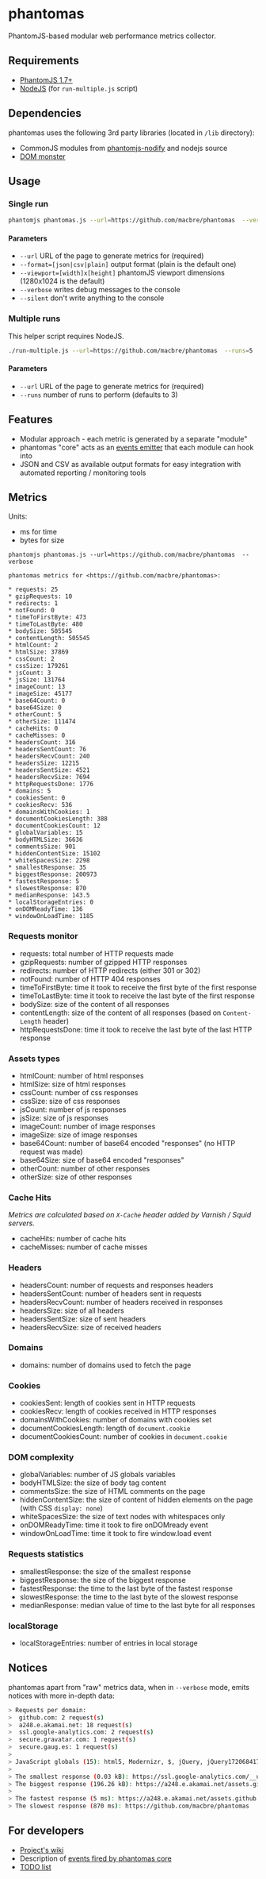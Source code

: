 phantomas
=========

PhantomJS-based modular web performance metrics collector.

## Requirements

* [PhantomJS 1.7+](http://phantomjs.org/)
* [NodeJS](http://nodejs.org) (for `run-multiple.js` script)

## Dependencies

phantomas uses the following 3rd party libraries (located in `/lib` directory):

* CommonJS modules from [phantomjs-nodify](https://github.com/jgonera/phantomjs-nodify) and nodejs source
* [DOM monster](https://github.com/madrobby/dom-monster)

## Usage

### Single run

``` bash
phantomjs phantomas.js --url=https://github.com/macbre/phantomas  --verbose
```

#### Parameters

* `--url` URL of the page to generate metrics for (required)
* `--format=[json|csv|plain]` output format (plain is the default one)
* `--viewport=[width]x[height]` phantomJS viewport dimensions (1280x1024 is the default)
* `--verbose` writes debug messages to the console
* `--silent` don't write anything to the console

### Multiple runs

This helper script requires NodeJS.

``` bash
./run-multiple.js --url=https://github.com/macbre/phantomas  --runs=5
```

#### Parameters

* `--url` URL of the page to generate metrics for (required)
* `--runs` number of runs to perform (defaults to 3)

## Features

* Modular approach - each metric is generated by a separate "module"
* phantomas "core" acts as an [events emitter](https://github.com/macbre/phantomas/wiki/Events) that each module can hook into
* JSON and CSV as available output formats for easy integration with automated reporting / monitoring tools

## Metrics

Units:

* ms for time
* bytes for size

``` 
phantomjs phantomas.js --url=https://github.com/macbre/phantomas  --verbose

phantomas metrics for <https://github.com/macbre/phantomas>:

* requests: 25
* gzipRequests: 10
* redirects: 1
* notFound: 0
* timeToFirstByte: 473
* timeToLastByte: 480
* bodySize: 505545
* contentLength: 505545
* htmlCount: 2
* htmlSize: 37869
* cssCount: 2
* cssSize: 179261
* jsCount: 3
* jsSize: 131764
* imageCount: 13
* imageSize: 45177
* base64Count: 0
* base64Size: 0
* otherCount: 5
* otherSize: 111474
* cacheHits: 0
* cacheMisses: 0
* headersCount: 316
* headersSentCount: 76
* headersRecvCount: 240
* headersSize: 12215
* headersSentSize: 4521
* headersRecvSize: 7694
* httpRequestsDone: 1776
* domains: 5
* cookiesSent: 0
* cookiesRecv: 536
* domainsWithCookies: 1
* documentCookiesLength: 388
* documentCookiesCount: 12
* globalVariables: 15
* bodyHTMLSize: 36636
* commentsSize: 901
* hiddenContentSize: 15102
* whiteSpacesSize: 2298
* smallestResponse: 35
* biggestResponse: 200973
* fastestResponse: 5
* slowestResponse: 870
* medianResponse: 143.5
* localStorageEntries: 0
* onDOMReadyTime: 136
* windowOnLoadTime: 1185
```

### Requests monitor

* requests: total number of HTTP requests made
* gzipRequests: number of gzipped HTTP responses
* redirects: number of HTTP redirects (either 301 or 302)
* notFound: number of HTTP 404 responses
* timeToFirstByte: time it took to receive the first byte of the first response
* timeToLastByte: time it took to receive the last byte of the first response
* bodySize: size of the content of all responses
* contentLength: size of the content of all responses (based on ``Content-Length`` header)
* httpRequestsDone: time it took to receive the last byte of the last HTTP response

### Assets types

* htmlCount: number of html responses
* htmlSize: size of html responses
* cssCount: number of css responses
* cssSize: size of css responses
* jsCount: number of js responses
* jsSize: size of js responses
* imageCount: number of image responses
* imageSize: size of image responses
* base64Count: number of base64 encoded "responses" (no HTTP request was made)
* base64Size: size of base64 encoded "responses"
* otherCount: number of other responses
* otherSize: size of other responses

### Cache Hits

_Metrics are calculated based on ``X-Cache`` header added by Varnish  / Squid servers._

* cacheHits: number of cache hits
* cacheMisses: number of cache misses

### Headers

* headersCount: number of requests and responses headers
* headersSentCount: number of headers sent in requests
* headersRecvCount: number of headers received in responses
* headersSize: size of all headers
* headersSentSize: size of sent headers
* headersRecvSize: size of received headers

### Domains

* domains: number of domains used to fetch the page

### Cookies

* cookiesSent: length of cookies sent in HTTP requests
* cookiesRecv: length of cookies received in HTTP responses
* domainsWithCookies: number of domains with cookies set
* documentCookiesLength: length of `document.cookie`
* documentCookiesCount: number of cookies in `document.cookie`

### DOM complexity

* globalVariables: number of JS globals variables
* bodyHTMLSize: the size of body tag content
* commentsSize: the size of HTML comments on the page
* hiddenContentSize: the size of content of hidden elements on the page (with CSS ``display: none``)
* whiteSpacesSize: the size of text nodes with whitespaces only
* onDOMReadyTime: time it took to fire onDOMready event
* windowOnLoadTime: time it took to fire window.load event

### Requests statistics

* smallestResponse: the size of the smallest response
* biggestResponse: the size of the biggest response
* fastestResponse: the time to the last byte of the fastest response
* slowestResponse: the time to the last byte of the slowest response
* medianResponse: median value of time to the last byte for all responses

### localStorage

* localStorageEntries: number of entries in local storage

## Notices

phantomas apart from "raw" metrics data, when in `--verbose` mode, emits notices with more in-depth data:

``` bash
> Requests per domain:
>  github.com: 2 request(s)
>  a248.e.akamai.net: 18 request(s)
>  ssl.google-analytics.com: 2 request(s)
>  secure.gravatar.com: 1 request(s)
>  secure.gaug.es: 1 request(s)
>
> JavaScript globals (15): html5, Modernizr, $, jQuery, jQuery17206841744652483612, $stats, moment, GitHub, DateInput, clippyCopiedCallback, debug, _gaq, _gauges, _gat, gaGlobal
>
> The smallest response (0.03 kB): https://ssl.google-analytics.com/__utm.gif?utmwv=5.3.3&utms=1&utmn=248876753&utmhn=github.com&utmcs=UTF-8&utmsr=1024x768&utmvp=1024x1280&utmsc=32-bit&utmul=pl-pl&utmje=0&utmfl=-&utmdt=macbre%2Fphantomas%20%C2%B7%20GitHub&utmhid=1544768543&utmr=-&utmp=%2Fmacbre%2Fphantomas&utmac=UA-3769691-2&utmcc=__utma%3D1.1733239656.1343076130.1343076130.1343076130.1%3B%2B__utmz%3D1.1343076130.1.1.utmcsr%3D(direct)%7Cutmccn%3D(direct)%7Cutmcmd%3D(none)%3B&utmu=qB~
> The biggest response (196.26 kB): https://a248.e.akamai.net/assets.github.com/assets/github-24e061385eeaff0ed974ca8bcf1dfc4fd96ab293.js
>
> The fastest response (5 ms): https://a248.e.akamai.net/assets.github.com/images/gravatars/gravatar-140.png
> The slowest response (870 ms): https://github.com/macbre/phantomas
```

## For developers

* [Project's wiki](https://github.com/macbre/phantomas/wiki)
* Description of [events fired by phantomas core](https://github.com/macbre/phantomas/wiki/Events)
* [TODO list](https://github.com/macbre/phantomas/wiki/TODO)